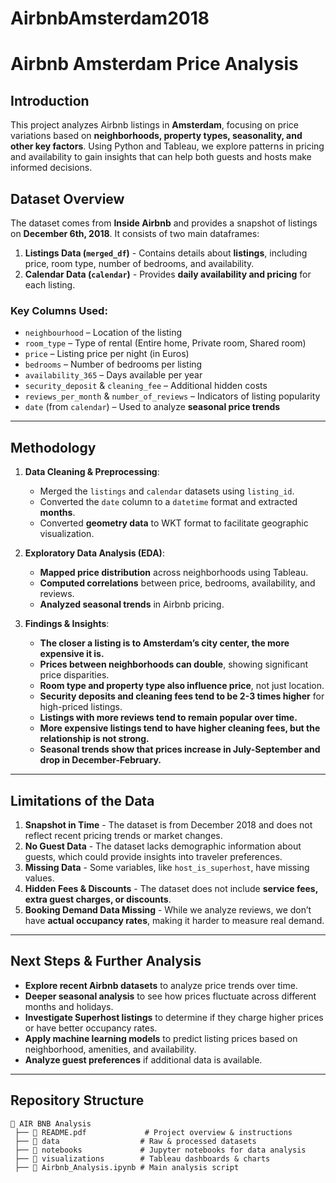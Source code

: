 # AirbnbAmsterdam2018

# **Airbnb Amsterdam Price Analysis**

## **Introduction**
This project analyzes Airbnb listings in **Amsterdam**, focusing on price variations based on **neighborhoods, property types, seasonality, and other key factors**. Using Python and Tableau, we explore patterns in pricing and availability to gain insights that can help both guests and hosts make informed decisions.

## **Dataset Overview**
The dataset comes from **Inside Airbnb** and provides a snapshot of listings on **December 6th, 2018**. It consists of two main dataframes:

1. **Listings Data (`merged_df`)** - Contains details about **listings**, including price, room type, number of bedrooms, and availability.
2. **Calendar Data (`calendar`)** - Provides **daily availability and pricing** for each listing.

### **Key Columns Used:**
- `neighbourhood` – Location of the listing
- `room_type` – Type of rental (Entire home, Private room, Shared room)
- `price` – Listing price per night (in Euros)
- `bedrooms` – Number of bedrooms per listing
- `availability_365` – Days available per year
- `security_deposit` & `cleaning_fee` – Additional hidden costs
- `reviews_per_month` & `number_of_reviews` – Indicators of listing popularity
- `date` (from `calendar`) – Used to analyze **seasonal price trends**

---

## **Methodology**
1. **Data Cleaning & Preprocessing**:
   - Merged the `listings` and `calendar` datasets using `listing_id`.
   - Converted the `date` column to a `datetime` format and extracted **months**.
   - Converted **geometry data** to WKT format to facilitate geographic visualization.

2. **Exploratory Data Analysis (EDA)**:
   - **Mapped price distribution** across neighborhoods using Tableau.
   - **Computed correlations** between price, bedrooms, availability, and reviews.
   - **Analyzed seasonal trends** in Airbnb pricing.

3. **Findings & Insights**:
   - **The closer a listing is to Amsterdam’s city center, the more expensive it is.**
   - **Prices between neighborhoods can double**, showing significant price disparities.
   - **Room type and property type also influence price**, not just location.
   - **Security deposits and cleaning fees tend to be 2-3 times higher** for high-priced listings.
   - **Listings with more reviews tend to remain popular over time.**
   - **More expensive listings tend to have higher cleaning fees, but the relationship is not strong.**
   - **Seasonal trends show that prices increase in July-September and drop in December-February.**

---

## **Limitations of the Data**
1. **Snapshot in Time** - The dataset is from December 2018 and does not reflect recent pricing trends or market changes.
2. **No Guest Data** - The dataset lacks demographic information about guests, which could provide insights into traveler preferences.
3. **Missing Data** - Some variables, like `host_is_superhost`, have missing values.
4. **Hidden Fees & Discounts** - The dataset does not include **service fees, extra guest charges, or discounts**.
5. **Booking Demand Data Missing** - While we analyze reviews, we don’t have **actual occupancy rates**, making it harder to measure real demand.

---

## **Next Steps & Further Analysis**
- **Explore recent Airbnb datasets** to analyze price trends over time.
- **Deeper seasonal analysis** to see how prices fluctuate across different months and holidays.
- **Investigate Superhost listings** to determine if they charge higher prices or have better occupancy rates.
- **Apply machine learning models** to predict listing prices based on neighborhood, amenities, and availability.
- **Analyze guest preferences** if additional data is available.

---

## **Repository Structure**
```
📂 AIR BNB Analysis
 ├── 📄 README.pdf             # Project overview & instructions
 ├── 📂 data                  # Raw & processed datasets
 ├── 📂 notebooks             # Jupyter notebooks for data analysis
 ├── 📂 visualizations        # Tableau dashboards & charts
 ├── 📄 Airbnb_Analysis.ipynb # Main analysis script
```

